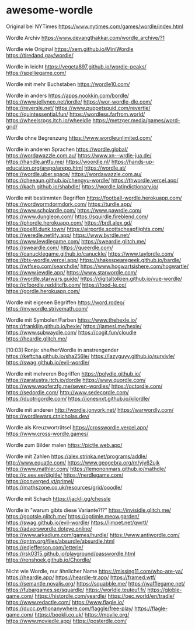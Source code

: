# awesome-wordle

Original bei NYTimes
https://www.nytimes.com/games/wordle/index.html

Wordle Archiv
https://www.devangthakkar.com/wordle_archive/?1

Wordle wie Original
https://xem.github.io/MiniWordle
https://tiredand.gay/wordle/

Wordle in leicht
https://vegeta897.github.io/wordle-peaks/
https://spelliegame.com/

Wordle mit mehr Buchstaben
https://wordle10.com/

Wordle in anders
https://apps.nookkin.com/bordle/
https://www.jellyneo.net/jordle/
https://wor-wordle-dle.com/
https://reversle.net/
https://www.puppetsquid.com/revertle/
https://quintessential.fun/
https://wordless.farfrom.world/
https://wheelsrpgs.itch.io/wheeldle
https://metzger.media/games/word-grid/

Wordle ohne Begrenzung
https://www.wordleunlimited.com/

Wordle in anderen Sprachen
https://wordle.global/
https://wordawazzle.com.au/
https://www.xn--wrdle-jua.de/
https://handle.antfu.me/
https://woordle.nl/
https://hands-up-education.org/arepo/arepo.html
https://wordle.at/
https://wordle.uber.space/
https://wordawazzle.com.au/
https://cheeaun.github.io/chengyu-wordle/
https://thwordle.vercel.app/
https://kach.github.io/shabdle/
https://wordle.latindictionary.io/

Wordle mit bestimmten Begriffen
https://football-wordle.herokuapp.com/
https://wordwormdormdork.com/
https://turdle.app/
https://www.scholardle.com/
https://www.pawrdle.com/
https://www.dungleon.com/
https://squirdle.fireblend.com/
https://phordle.herokuapp.com/
https://brdl.alex.gd/
https://poeltl.dunk.town/
https://airportle.scottscheapflights.com/
https://weredle.netlify.app/
https://www.byrdle.net/
https://www.lewdlegame.com/
https://sweardle.glitch.me/
https://sweardle.com/
https://queerdle.com/
https://canucklegame.github.io/canuckle/
https://www.taylordle.com/
https://bts-wordle.vercel.app/
https://shakespearegeek.github.io/bardle/
https://wtfseo.com/searchdle/
https://www.hogwartsishere.com/hogwartle/
https://www.jewdle.app/
https://www.starwordle.com/
https://wordle.starwars.guide/
https://digitaltolkien.github.io/vue-wordle/
https://cfbordle.redditcfb.com/
https://food-le.co/
https://gordle.herokuapp.com/

Wordle mit eigenen Begriffen
https://word.rodeo/
https://mywordle.strivemath.com/

Wordle mit Symbolen/Farben
https://www.thehexle.io/
https://frankljin.github.io/hexle/
https://jamesl.me/hexle/
https://www.subwaydle.com/
https://cogit.fun/cloudle
https://heardle.glitch.me/

[10:03] Ronja: she/herWordle in anstrengender
https://keftcha.github.io/sha256le/
https://lazyguyy.github.io/survivle/
https://swag.github.io/evil-wordle/

Wordle mit mehreren Begriffen
https://polydle.github.io/
https://zaratustra.itch.io/dordle
https://www.quordle.com/
https://www.wooferzfg.me/seven-wordles/
https://octordle.com/
https://sedordle.com/
http://www.sedecordle.com/
https://duotrigordle.com/
https://jonesnxt.github.io/kilordle/

Wordle mit anderen
http://wordle.jonyork.net/
https://warwordly.com/
https://wordlewars.ctnicholas.dev/

Wordle als Kreuzworträtsel
https://crosswordle.vercel.app/
https://www.cross-wordle.games/

Wordle zum Bilder malen
https://pictle.web.app/

Wordle mit Zahlen
https://alex.strinka.net/programs/addle/
http://www.equatle.com/
https://www.geogebra.org/m/yjv62ujk
https://www.mathler.com/
https://lemononmars.github.io/mathdle/
https://c.eev.ee/digitle/
https://nerdlegame.com/
https://converged.yt/primel/
https://mathszone.co.uk/resources/grid/ooodle/

Wordle mit Schach
https://jackli.gg/chessle

Wordle in "warum gibts diese Variante?!?"
https://invisidle.glitch.me/
https://gootsle.glitch.me/
https://optimle.meow.garden/
https://swag.github.io/evil-wordle/
https://limpet.net/qwrtl/
https://adverswordle.doteye.online/
https://www.arkadium.com/games/hurdle/
https://www.antiwordle.com/
https://qntm.org/files/absurdle/absurdle.html
https://edjefferson.com/letterle/
https://rsk0315.github.io/playground/passwordle.html
https://renshoek.github.io/Chordle/ 

Nicht wie Wordle, nur ähnlicher Name
https://missing11.com/who-are-ya/
https://heardle.app/
https://heardle-tr.app/
https://framed.wtf/
https://semantle.novalis.org/
https://squabble.me/
https://wafflegame.net/
https://fubargames.se/squardle/
https://worldle.teuteuf.fr/
https://globle-game.com/
https://histordle.com/yeardle/
https://oec.world/en/tradle/
https://www.redactle.com/
https://www.flagle.io/
https://ducc.pythonanywhere.com/flaggle/free-play/
https://flagle-game.com/
https://bookli.co.uk/
https://movlie.org/
https://www.moviedle.app/
https://posterdle.com/
